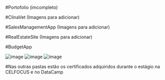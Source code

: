 #Portofolio (imcompleto)

#ClinaVet
(Imagens para adicionar)

#SalesManagementApp
(Imagens para adicionar)

#RealEstateSite
(Imagens para adicionar)

#BudgetApp

![image](https://github.com/user-attachments/assets/c1e8b1ad-9b1d-4995-9e13-87c6e459ddd0)
![image](https://github.com/user-attachments/assets/52211c9c-0380-48f7-8921-7a0e777588c5)
![image](https://github.com/user-attachments/assets/066ff29d-3466-469b-b305-8cfc5e0f11c6)



#Nas outras pastas estão os certificados adquiridos durante o estágio na CELFOCUS e no DataCamp
